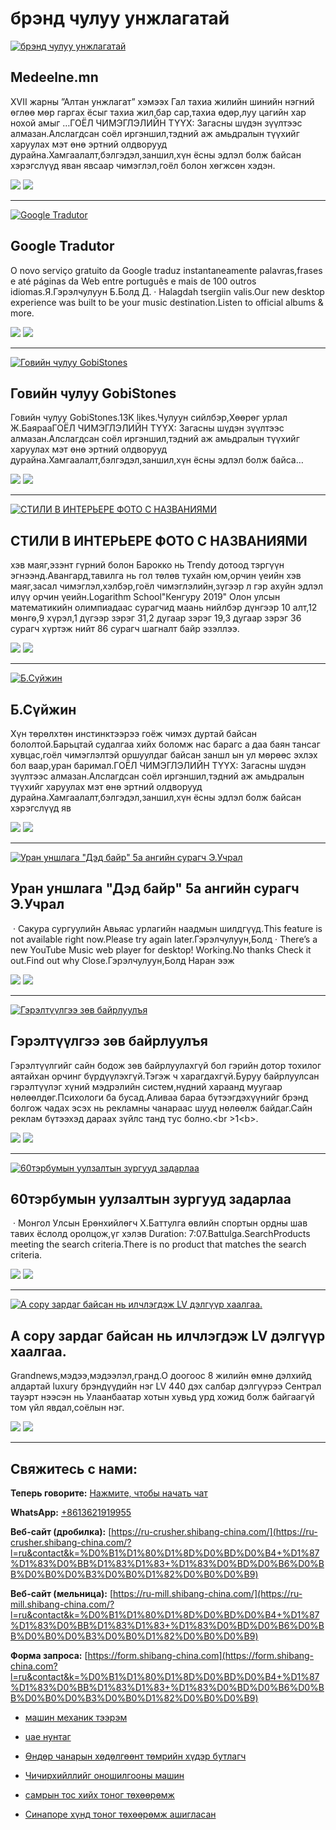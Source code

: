 # брэнд чулуу унжлагатай

<a href="https://swt.shibang-china.com/?l=ru&img&k=%D0%B1%D1%80%D1%8D%D0%BD%D0%B4+%D1%87%D1%83%D0%BB%D1%83%D1%83+%D1%83%D0%BD%D0%B6%D0%BB%D0%B0%D0%B3%D0%B0%D1%82%D0%B0%D0%B9" target="_blank">![брэнд чулуу унжлагатай](http://static.shibang-china.com/all-800x300/1337.jpg)</a>

## Medeelne.mn
XVII жарны ”Алтан унжлагат” хэмээх Гал тахиа жилийн шинийн нэгний өглөө мөр гаргах ёсыг тахиа жил,бар сар,тахиа өдөр,луу цагийн хар нохой амыг …ГОЁЛ ЧИМЭГЛЭЛИЙН ТҮҮХ: Загасны шүдэн зүүлтээс алмазан.Алслагдсан соёл иргэншил,тэдний аж амьдралын түүхийг харуулах мэт өнө эртний олдворууд дурайна.Хамгаалалт,бэлгэдэл,заншил,хүн ёсны эдлэл болж байсан хэрэгслүүд яван явсаар чимэглэл,гоёл болон хөгжсөн хэдэн.


<a href="https://whatsapp.shibangsoft.com/WhatsApp.php" target="_blank" title="WhatsApp">![](http://static.shibang-china.com/icon/whatsapp.png)</a> <a href="https://swt.shibang-china.com/?l=ru&icon&k=%D0%B1%D1%80%D1%8D%D0%BD%D0%B4+%D1%87%D1%83%D0%BB%D1%83%D1%83+%D1%83%D0%BD%D0%B6%D0%BB%D0%B0%D0%B3%D0%B0%D1%82%D0%B0%D0%B9" target="_blank">![](http://static.shibang-china.com/icon/chat-ru.png)</a>

---

<a href="https://swt.shibang-china.com/?l=ru&img&k=%D0%B1%D1%80%D1%8D%D0%BD%D0%B4+%D1%87%D1%83%D0%BB%D1%83%D1%83+%D1%83%D0%BD%D0%B6%D0%BB%D0%B0%D0%B3%D0%B0%D1%82%D0%B0%D0%B9" target="_blank">![Google Tradutor](http://static.shibang-china.com/all-800x300/979.jpg)</a>

## Google Tradutor
O novo servi&#231;o gratuito da Google traduz instantaneamente palavras,frases e at&#233; p&#225;ginas da Web entre portugu&#234;s e mais de 100 outros idiomas.Я.Гэрэлчулуун Б.Болд Д.&nbsp;&#0183;&#32;Halagdah tsergiin valis.Our new desktop experience was built to be your music destination.Listen to official albums &amp; more.


<a href="https://whatsapp.shibangsoft.com/WhatsApp.php" target="_blank" title="WhatsApp">![](http://static.shibang-china.com/icon/whatsapp.png)</a> <a href="https://swt.shibang-china.com/?l=ru&icon&k=%D0%B1%D1%80%D1%8D%D0%BD%D0%B4+%D1%87%D1%83%D0%BB%D1%83%D1%83+%D1%83%D0%BD%D0%B6%D0%BB%D0%B0%D0%B3%D0%B0%D1%82%D0%B0%D0%B9" target="_blank">![](http://static.shibang-china.com/icon/chat-ru.png)</a>

---

<a href="https://swt.shibang-china.com/?l=ru&img&k=%D0%B1%D1%80%D1%8D%D0%BD%D0%B4+%D1%87%D1%83%D0%BB%D1%83%D1%83+%D1%83%D0%BD%D0%B6%D0%BB%D0%B0%D0%B3%D0%B0%D1%82%D0%B0%D0%B9" target="_blank">![Говийн чулуу GobiStones](http://static.shibang-china.com/all-800x300/370.jpg)</a>

## Говийн чулуу GobiStones
Говийн чулуу GobiStones.13K likes.Чулуун сийлбэр,Хөөрөг урлал Ж.БаярааГОЁЛ ЧИМЭГЛЭЛИЙН ТҮҮХ: Загасны шүдэн зүүлтээс алмазан.Алслагдсан соёл иргэншил,тэдний аж амьдралын түүхийг харуулах мэт өнө эртний олдворууд дурайна.Хамгаалалт,бэлгэдэл,заншил,хүн ёсны эдлэл болж байса…


<a href="https://whatsapp.shibangsoft.com/WhatsApp.php" target="_blank" title="WhatsApp">![](http://static.shibang-china.com/icon/whatsapp.png)</a> <a href="https://swt.shibang-china.com/?l=ru&icon&k=%D0%B1%D1%80%D1%8D%D0%BD%D0%B4+%D1%87%D1%83%D0%BB%D1%83%D1%83+%D1%83%D0%BD%D0%B6%D0%BB%D0%B0%D0%B3%D0%B0%D1%82%D0%B0%D0%B9" target="_blank">![](http://static.shibang-china.com/icon/chat-ru.png)</a>

---

<a href="https://swt.shibang-china.com/?l=ru&img&k=%D0%B1%D1%80%D1%8D%D0%BD%D0%B4+%D1%87%D1%83%D0%BB%D1%83%D1%83+%D1%83%D0%BD%D0%B6%D0%BB%D0%B0%D0%B3%D0%B0%D1%82%D0%B0%D0%B9" target="_blank">![СТИЛИ В ИНТЕРЬЕРЕ ФОТО С НАЗВАНИЯМИ](http://static.shibang-china.com/all-800x300/146.jpg)</a>

## СТИЛИ В ИНТЕРЬЕРЕ ФОТО С НАЗВАНИЯМИ
хэв маяг,эзэнт гүрний болон Барокко нь Trendy дотоод тэргүүн эгнээнд.Авангард,тавилга нь гол төлөв тухайн юм,орчин үеийн хэв маяг,засал чимэглэл,хэлбэр,гоёл чимэглэлийн,зүгээр л гэр ахуйн эдлэл илүү орчин үеийн.Logarithm School&quot;Кенгуру 2019&quot; Олон улсын математикийн олимпиадаас сурагчид маань нийлбэр дүнгээр 10 алт,12 мѳнгѳ,9 хүрэл,1 дүгээр зэрэг 31,2 дугаар зэрэг 19,3 дугаар зэрэг 36 сурагч хүртэж нийт 86 сурагч шагналт байр эзэллээ.


<a href="https://whatsapp.shibangsoft.com/WhatsApp.php" target="_blank" title="WhatsApp">![](http://static.shibang-china.com/icon/whatsapp.png)</a> <a href="https://swt.shibang-china.com/?l=ru&icon&k=%D0%B1%D1%80%D1%8D%D0%BD%D0%B4+%D1%87%D1%83%D0%BB%D1%83%D1%83+%D1%83%D0%BD%D0%B6%D0%BB%D0%B0%D0%B3%D0%B0%D1%82%D0%B0%D0%B9" target="_blank">![](http://static.shibang-china.com/icon/chat-ru.png)</a>

---

<a href="https://swt.shibang-china.com/?l=ru&img&k=%D0%B1%D1%80%D1%8D%D0%BD%D0%B4+%D1%87%D1%83%D0%BB%D1%83%D1%83+%D1%83%D0%BD%D0%B6%D0%BB%D0%B0%D0%B3%D0%B0%D1%82%D0%B0%D0%B9" target="_blank">![Б.Сүйжин](http://static.shibang-china.com/all-800x300/1200.jpg)</a>

## Б.Сүйжин
Хүн төрөлхтөн инстинктээрээ гоёж чимэх дуртай байсан бололтой.Барьцтай судалгаа хийх боломж нас барагс а даа баян тансаг хувцас,гоёл чимэглэлтэй оршуулдаг байсан заншл ын ул мөрөөс эхлэх бол ваар,уран баримал.ГОЁЛ ЧИМЭГЛЭЛИЙН ТҮҮХ: Загасны шүдэн зүүлтээс алмазан.Алслагдсан соёл иргэншил,тэдний аж амьдралын түүхийг харуулах мэт өнө эртний олдворууд дурайна.Хамгаалалт,бэлгэдэл,заншил,хүн ёсны эдлэл болж байсан хэрэгслүүд яв


<a href="https://whatsapp.shibangsoft.com/WhatsApp.php" target="_blank" title="WhatsApp">![](http://static.shibang-china.com/icon/whatsapp.png)</a> <a href="https://swt.shibang-china.com/?l=ru&icon&k=%D0%B1%D1%80%D1%8D%D0%BD%D0%B4+%D1%87%D1%83%D0%BB%D1%83%D1%83+%D1%83%D0%BD%D0%B6%D0%BB%D0%B0%D0%B3%D0%B0%D1%82%D0%B0%D0%B9" target="_blank">![](http://static.shibang-china.com/icon/chat-ru.png)</a>

---

<a href="https://swt.shibang-china.com/?l=ru&img&k=%D0%B1%D1%80%D1%8D%D0%BD%D0%B4+%D1%87%D1%83%D0%BB%D1%83%D1%83+%D1%83%D0%BD%D0%B6%D0%BB%D0%B0%D0%B3%D0%B0%D1%82%D0%B0%D0%B9" target="_blank">![Уран уншлага &quot;Дэд байр&quot; 5а ангийн сурагч Э.Учрал](http://static.shibang-china.com/all-800x300/100.jpg)</a>

## Уран уншлага &quot;Дэд байр&quot; 5а ангийн сурагч Э.Учрал
&nbsp;&#0183;&#32;Сакура сургуулийн Авьяас урлагийн наадмын шилдгүүд.This feature is not available right now.Please try again later.Гэрэлчулуун,Болд&nbsp;&#0183;&#32;There’s a new YouTube Music web player for desktop! Working.No thanks Check it out.Find out why Close.Гэрэлчулуун,Болд Наран ээж


<a href="https://whatsapp.shibangsoft.com/WhatsApp.php" target="_blank" title="WhatsApp">![](http://static.shibang-china.com/icon/whatsapp.png)</a> <a href="https://swt.shibang-china.com/?l=ru&icon&k=%D0%B1%D1%80%D1%8D%D0%BD%D0%B4+%D1%87%D1%83%D0%BB%D1%83%D1%83+%D1%83%D0%BD%D0%B6%D0%BB%D0%B0%D0%B3%D0%B0%D1%82%D0%B0%D0%B9" target="_blank">![](http://static.shibang-china.com/icon/chat-ru.png)</a>

---

<a href="https://swt.shibang-china.com/?l=ru&img&k=%D0%B1%D1%80%D1%8D%D0%BD%D0%B4+%D1%87%D1%83%D0%BB%D1%83%D1%83+%D1%83%D0%BD%D0%B6%D0%BB%D0%B0%D0%B3%D0%B0%D1%82%D0%B0%D0%B9" target="_blank">![Гэрэлтүүлгээ зөв байрлуулъя](http://static.shibang-china.com/all-800x300/1308.jpg)</a>

## Гэрэлтүүлгээ зөв байрлуулъя
Гэрэлтүүлгийг сайн бодож зөв байрлуулахгүй бол гэрийн дотор тохилог аятайхан орчинг бүрдүүлэхгүй.Тэгэж ч харагдахгүй.Буруу байрлуулсан гэрэлтүүлэг хүний мэдрэлийн систем,нүдний хараанд муугаар нөлөөлдөг.Психологи ба бусад.Аливаа бараа бүтээгдэхүүнийг брэнд болгож чадах эсэх нь рекламны чанараас шууд нөлөөлж байдаг.Сайн реклам бүтээхэд дараах зүйлс танд тус болно.&lt;br &gt;1&lt;b&gt;.


<a href="https://whatsapp.shibangsoft.com/WhatsApp.php" target="_blank" title="WhatsApp">![](http://static.shibang-china.com/icon/whatsapp.png)</a> <a href="https://swt.shibang-china.com/?l=ru&icon&k=%D0%B1%D1%80%D1%8D%D0%BD%D0%B4+%D1%87%D1%83%D0%BB%D1%83%D1%83+%D1%83%D0%BD%D0%B6%D0%BB%D0%B0%D0%B3%D0%B0%D1%82%D0%B0%D0%B9" target="_blank">![](http://static.shibang-china.com/icon/chat-ru.png)</a>

---

<a href="https://swt.shibang-china.com/?l=ru&img&k=%D0%B1%D1%80%D1%8D%D0%BD%D0%B4+%D1%87%D1%83%D0%BB%D1%83%D1%83+%D1%83%D0%BD%D0%B6%D0%BB%D0%B0%D0%B3%D0%B0%D1%82%D0%B0%D0%B9" target="_blank">![60тэрбумын уулзалтын зургууд задарлаа](http://static.shibang-china.com/all-800x300/825.jpg)</a>

## 60тэрбумын уулзалтын зургууд задарлаа
&nbsp;&#0183;&#32;Монгол Улсын Ерөнхийлөгч Х.Баттулга өвлийн спортын ордны шав тавих ёслолд оролцож,үг хэлэв Duration: 7:07.Battulga.SearchProducts meeting the search criteria.There is no product that matches the search criteria.


<a href="https://whatsapp.shibangsoft.com/WhatsApp.php" target="_blank" title="WhatsApp">![](http://static.shibang-china.com/icon/whatsapp.png)</a> <a href="https://swt.shibang-china.com/?l=ru&icon&k=%D0%B1%D1%80%D1%8D%D0%BD%D0%B4+%D1%87%D1%83%D0%BB%D1%83%D1%83+%D1%83%D0%BD%D0%B6%D0%BB%D0%B0%D0%B3%D0%B0%D1%82%D0%B0%D0%B9" target="_blank">![](http://static.shibang-china.com/icon/chat-ru.png)</a>

---

<a href="https://swt.shibang-china.com/?l=ru&img&k=%D0%B1%D1%80%D1%8D%D0%BD%D0%B4+%D1%87%D1%83%D0%BB%D1%83%D1%83+%D1%83%D0%BD%D0%B6%D0%BB%D0%B0%D0%B3%D0%B0%D1%82%D0%B0%D0%B9" target="_blank">![А copy зардаг байсан нь илчлэгдэж LV дэлгүүр хаалгаа.](http://static.shibang-china.com/all-800x300/666.jpg)</a>

## А copy зардаг байсан нь илчлэгдэж LV дэлгүүр хаалгаа.
Grandnews,мэдээ,мэдээлэл,гранд.О доогоос 8 жилийн өмнө дэлхийд алдартай luxury брэндүүдийн нэг LV 440 дэх салбар дэлгүүрээ Сентрал тауэрт нээсэн нь Улаанбаатар хотын хувьд урд хожид болж байгаагүй том үйл явдал,соёлын нэг.

<a href="https://whatsapp.shibangsoft.com/WhatsApp.php" target="_blank" title="WhatsApp">![](http://static.shibang-china.com/icon/whatsapp.png)</a> <a href="https://swt.shibang-china.com/?l=ru&icon&k=%D0%B1%D1%80%D1%8D%D0%BD%D0%B4+%D1%87%D1%83%D0%BB%D1%83%D1%83+%D1%83%D0%BD%D0%B6%D0%BB%D0%B0%D0%B3%D0%B0%D1%82%D0%B0%D0%B9" target="_blank">![](http://static.shibang-china.com/icon/chat-ru.png)</a>

---
## Свяжитесь с нами:

**Теперь говорите:** [Нажмите, чтобы начать чат](https://swt.shibang-china.com?l=ru&contact&k=%D0%B1%D1%80%D1%8D%D0%BD%D0%B4+%D1%87%D1%83%D0%BB%D1%83%D1%83+%D1%83%D0%BD%D0%B6%D0%BB%D0%B0%D0%B3%D0%B0%D1%82%D0%B0%D0%B9)

**WhatsApp:**  [+8613621919955](https://whatsapp.shibangsoft.com/WhatsApp.php)

**Веб-сайт (дробилка):** [https://ru-crusher.shibang-china.com/](https://ru-crusher.shibang-china.com/?l=ru&contact&k=%D0%B1%D1%80%D1%8D%D0%BD%D0%B4+%D1%87%D1%83%D0%BB%D1%83%D1%83+%D1%83%D0%BD%D0%B6%D0%BB%D0%B0%D0%B3%D0%B0%D1%82%D0%B0%D0%B9)

**Веб-сайт (мельница):** [https://ru-mill.shibang-china.com/](https://ru-mill.shibang-china.com/?l=ru&contact&k=%D0%B1%D1%80%D1%8D%D0%BD%D0%B4+%D1%87%D1%83%D0%BB%D1%83%D1%83+%D1%83%D0%BD%D0%B6%D0%BB%D0%B0%D0%B3%D0%B0%D1%82%D0%B0%D0%B9)

**Форма запроса:** [https://form.shibang-china.com](https://form.shibang-china.com?l=ru&contact&k=%D0%B1%D1%80%D1%8D%D0%BD%D0%B4+%D1%87%D1%83%D0%BB%D1%83%D1%83+%D1%83%D0%BD%D0%B6%D0%BB%D0%B0%D0%B3%D0%B0%D1%82%D0%B0%D0%B9)

* [машин механик тээрэм](../129/%D0%BC%D0%B0%D1%88%D0%B8%D0%BD%20%D0%BC%D0%B5%D1%85%D0%B0%D0%BD%D0%B8%D0%BA%20%D1%82%D1%8D%D1%8D%D1%80%D1%8D%D0%BC.md)

* [uae нунтаг](../129/uae%20%D0%BD%D1%83%D0%BD%D1%82%D0%B0%D0%B3.md)

* [Өндөр чанарын хөдөлгөөнт төмрийн хүдэр бутлагч](../127/%D3%A8%D0%BD%D0%B4%D3%A9%D1%80%20%D1%87%D0%B0%D0%BD%D0%B0%D1%80%D1%8B%D0%BD%20%D1%85%D3%A9%D0%B4%D3%A9%D0%BB%D0%B3%D3%A9%D3%A9%D0%BD%D1%82%20%D1%82%D3%A9%D0%BC%D1%80%D0%B8%D0%B9%D0%BD%20%D1%85%D2%AF%D0%B4%D1%8D%D1%80%20%D0%B1%D1%83%D1%82%D0%BB%D0%B0%D0%B3%D1%87.md)

* [Чичирхийллийг оношилгооны машин](../130/%D0%A7%D0%B8%D1%87%D0%B8%D1%80%D1%85%D0%B8%D0%B9%D0%BB%D0%BB%D0%B8%D0%B9%D0%B3%20%D0%BE%D0%BD%D0%BE%D1%88%D0%B8%D0%BB%D0%B3%D0%BE%D0%BE%D0%BD%D1%8B%20%D0%BC%D0%B0%D1%88%D0%B8%D0%BD.md)

* [самрын тос хийх тоног төхөөрөмж](../127/%D1%81%D0%B0%D0%BC%D1%80%D1%8B%D0%BD%20%D1%82%D0%BE%D1%81%20%D1%85%D0%B8%D0%B9%D1%85%20%D1%82%D0%BE%D0%BD%D0%BE%D0%B3%20%D1%82%D3%A9%D1%85%D3%A9%D3%A9%D1%80%D3%A9%D0%BC%D0%B6.md)

* [Синапоре хүнд тоног төхөөрөмж ашигласан](../130/%D0%A1%D0%B8%D0%BD%D0%B0%D0%BF%D0%BE%D1%80%D0%B5%20%D1%85%D2%AF%D0%BD%D0%B4%20%D1%82%D0%BE%D0%BD%D0%BE%D0%B3%20%D1%82%D3%A9%D1%85%D3%A9%D3%A9%D1%80%D3%A9%D0%BC%D0%B6%20%D0%B0%D1%88%D0%B8%D0%B3%D0%BB%D0%B0%D1%81%D0%B0%D0%BD.md)